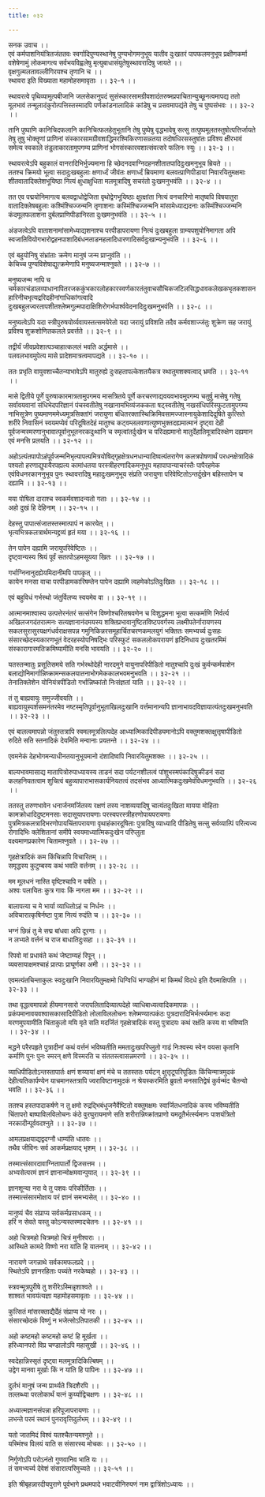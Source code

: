 ```yaml
---
title: ०३२

---
```

सनक उवाच ।।  
एवं कर्मपाशनियंत्रितजंततवः स्वर्गादिपुण्यस्थानेषु पुण्यभोगमनुभूय यातीव दुःखतरं पापफलमनुभूय प्रक्षीणकर्मा वशेषेणामुं लोकमागत्य सर्वभयविह्वलेषु मृत्युबाधासंयुतेषुस्थावरादिषु जायते ।।  
वृक्षगुल्मलतावल्लीगिरयश्च तृणानि च ।।  
स्थावरा इति विख्याता महामोहसमावृताः ।। ३२-१ ।।  
  
स्थावरत्वे पृथिव्यामुत्पबीजानि जलसेकानुपदं सुसंस्कारसामग्रीवशादंतरुष्मप्रपाचितान्युच्छूनत्वमापद्य ततो मूलभावं तन्मूलादंकुरोत्पत्तिस्तस्मादपि पर्णकांडनालादिकं कांडेषु च प्रसवमापद्यंते तेषु च पुष्पसंभवः ।। ३२-२ ।।  
  
तानि पुष्पाणि कानिचिदफलानि कानिचित्फलहेतुभूतानि तेषु पुष्पेषु वृद्धभावेषु सत्सु तत्पुष्पमूलतस्तुषोत्पत्तिर्जायते तेषु तुषु भोक्तॄणां प्राणिनां संस्कारसामग्रीवशाद्धिमरश्मिकिरणासन्नतया तदोषधिरसस्तुषांतः प्रविश्य क्षीरभावं समेत्य स्वकाले तंडुलाकारतामुपगम्य प्राणिनां भोगसंस्कारवशात्संवत्सरे फलिनः स्युः ।। ३२-३ ।।  
  
स्थावरत्वेऽपि बहुकालं वानरादिभिर्भुज्यमाना हि च्छेदनदवाग्निदहनशीतातपादिदुःखमनुभूय म्रियते ।।  
ततश्च क्रिमयो भूत्वा सदादुःखबहुलाः क्षणार्ध्दं जीवंतः क्षणार्ध्दं म्रियमाणा बलवत्प्राणिपीडायां निवारयितुमक्षमाः शीतवातादिक्लेशभूयिष्ठा नित्यं क्षुधाक्षुधिता मलमूत्रादिषु सचरंतो दुःखमनुभवंति ।। ३२-४ ।।  
  
तत एव पद्मयोनिमागत्य बलवद्वाधोद्वेजिता वृथोद्वेगभूयिष्ठाः क्षुत्क्षांता नित्यं वनचारिणो मातृष्वपि विषयातुरा वातादिक्लेषबहुलाः कश्मिंश्चिज्जन्मनि तृणाशनाः कस्मिंश्चिज्जन्मनि मांसामेध्याद्यदनाः कस्मिंश्चिज्जन्मनि कंदमूलफलाशना दुर्बलप्राणिपीडानिरता दुःखमनुभवंति ।। ३२-५ ।।  
  
अंडजत्वेऽपि वाताशनामांसामेध्याद्यशनाश्च परपीडापरायणा नित्यं दुःखबहुला ग्राम्यपशुयोनिमागता अपि स्वजातिवियोगभारोद्वहनपाशादिबंधनताडनहलादिधारणादिसर्वदुःखान्यनुभवंति ।। ३२-६ ।।  
  
एवं बहुयोनिषु संभ्रांताः क्रमेण मानुषं जन्म प्राप्नुवंति ।।  
 केचिच्च पुण्यविशेषाद्युत्क्रमेणापि मनुष्यजन्माश्नुवते ।। ३२-७ ।।  
  
मनुष्यजन्म नापि च  
चर्मकारचंडालव्याधानापितरजककुंभकारलोहकारस्वर्णकारतंतुवाचसौचिकजटिलसिद्धधावकलेखकभृतकशासनहारिनीचभृत्यद्ररिदहीनांगाधिकांगत्वादि दुःखबहुलज्वरतापशीतश्लेष्मगुल्मपादाक्षिशिरोगर्भपार्श्ववेदनादिदुःखमनुभवंति ।। ३२-८ ।।  
  
मनुष्यत्वेऽपि यदा स्त्रीपुरुषयोर्व्यवायस्तत्समयेरेतो यदा जरायुं प्रविशति तदैव कर्मवशाज्जंतुः शुक्रेण सह जरायुं प्रविश्य शुक्रशोणितकलले प्रवर्त्तते ।। ३२-९ ।।  
  
तद्वीर्यं जीवप्रवेशात्पञ्चाहात्कललं भवति अर्द्धमासे ।।  
पलवलभावमुपेत्य मासे प्रादेशमात्रत्वमापद्यते ।। ३२-१० ।।  
  
ततः प्रभृति वायुवशाच्चैतन्याभावेऽपि मातुरुह्ये दुःसहतापल्केशतयैकत्र स्थातुमशक्यत्वाद् भ्रमति ।। ३२-११ ।।  
  
मासे द्वितीये पूर्णे पुरुषाकारमात्रतामुपगमय मासत्रितये पूर्णे करचरणाद्यवयवभावमुपगम्य चतुर्षु मासेषु गतेषु सर्वावयवानां संधिभेदपरिज्ञानं पंचस्वतीतेषु नखानामभिव्यंजककता षट्स्वतीतेषु नखसंधिपरिस्फुटतामुपगम्य नाभिसूत्रेण पुष्यमाणममेध्यमूत्रसिक्तांगं जरायुणा बंधितरक्तास्थिक्रिमिवसामज्जास्नायुकेशादिदूषिते कुत्सिते शरीरे निवासिनं स्वयमप्येवं परिदूषितदेहं मातुश्च कट्वम्ललवणात्युष्णभुक्तदह्यमात्मानं दृष्ट्वा देही पूर्वजन्मस्मरणानुभावात्पूर्वानुभूतनरकदुःथानि च स्मृत्वांतर्दुःखेन च परिदह्यमानो मातुर्देहातिमूत्रादिरुक्षेण दह्यमान एवं मनसि प्रलयति ।। ३२-१२ ।।  
  
अहोऽत्यंतपापोऽहंपूर्वजन्मनिभृत्यापत्यमित्रयोषिद्गृहक्षेत्रधनधान्यादिष्वत्यंतरागेण कलत्रपोषणार्थं परधनक्षेत्रादिकं पश्यतो हरणाद्युपायैरपह्यत्य कामांधतया परस्त्रीहरणादिकमनुभूय महापापान्याचरंस्तैः पापैरहमेक एवंविधनरकाननुभूय पुनः स्थावरादिषु महादुःखमनुभूय संप्रति जरायुणा परिवेष्टितोऽन्तर्दुखेन बहिस्तापेन च दह्यामि ।। ३२-१३ ।।  
  
मया पोषिता दाराश्च स्वकर्मवशादन्यतो गताः ।। ३२-१४ ।।  
अहो दुखं हि देहिनाम् ।। ३२-१५ ।।  
  
देहस्तु पापात्संजातस्तस्मात्पापं न कारयेत् ।।  
भृत्यभित्रकलत्रार्थमन्यद्द्रव्यं हृतं मया ।। ३२-१६ ।।  
  
तेन पापेन दह्यामि जरायुपरिवेष्टितः ।।  
दृष्ट्वान्यस्य श्रियं पूर्वं सतत्पोऽहमसूयया खितः ।। ३२-१७ ।।  
  
गर्भाग्निनानुदह्येयमिदानीमपि पापकृत् ।।  
कायेन मनसा वाचा परपीडामकारिषम्तेन पापेन दह्यामि त्वहमेकोऽतिदुःखितः ।। ३२-१८ ।।  
  
एवं बहुविधं गर्भस्थो जंतुर्विलप्य स्वयमेव वा ।। ३२-१९ ।।  
  
आत्मानमाश्वास्य उत्पत्तेरनंतरं सत्संगेन विष्णोश्चरितश्रवणेन च विशुद्धमना भूत्वा सत्कर्माणि निर्वर्त्य अखिलजगदंतरात्मनः सत्यज्ञानानंदमयस्य शक्तिप्रभावानुष्टितविष्टपवर्गस्य लक्ष्मीपतेर्नारायणस्य सकलसुरासुरयक्षगंधर्वराक्षसपन्न गमुनिकिन्नरसमूहार्चितचरणकमलयुगं भक्तितः समभ्यर्च्य दुःसहः संसारच्छेदस्यकारणभूतं वेदरहस्योपनिषद्भिः परिस्फुटं सकललोकपरायणं हृदिनिधाय दुःखतरमिमं संस्कारागारमतिक्रमिष्यामीति मनसि भावयति ।। ३२-२० ।।  
  
यतस्तन्मातुः प्रसूतिसमये सति गर्भस्थोदेही नारदमुने वायुनापरिपीडितो मातुश्चापि दुःखं कुर्वन्कर्मपाशेन बलाद्योनिमार्गान्निष्क्रामन्सकलयातनाभोगमेककालभवमनुभवति ।। ३२-२१ ।।  
तेनातिक्लेशेन योनियंत्रपीडितो गर्भान्निष्कांतो निःसंज्ञतां याति ।। ३२-२२ ।।  
  
तं तु बाह्यवायुः समुज्जीवयति ।।  
बाह्यवायुस्पर्शसमनंतरमेव नष्टस्मृतिपूर्वानुभूताखिलदुःखानि वर्त्तमानान्यपि ज्ञानाभावदविज्ञायात्यंतदुःखमनुभवति ।। ३२-२३ ।।  
  
एवं बालत्वमापन्नो जंतुस्तत्रापि स्वमलमूत्रलित्पदेह आध्यात्मिकादिपीड्यमानोऽपि वक्तुमशक्तक्षुत्तृषापीडितो रुदिते सति स्तनादिकं देयमिति मन्वानाः प्रयतन्ते ।। ३२-२४ ।।  
  
एवमनेकं देहभोगमन्याधीनतयानुभूयमानो दंशादिष्वपि निवारयितुमशक्तः ।। ३२-२५ ।।  
  
बाल्यभावमासाद्य मातापित्रोरुपाध्यायस्य ताडनं सदा पर्यटनशीलत्वं पांशुभस्मपंकादिषुक्रीडनं सदा कलहनियतत्वाम शुचित्वं बहुव्यापाराभासकार्यनियतत्वं तदसंभव आध्यात्मिकदुःखमेवंविधमनुभवति ।। ३२-२६ ।।  
  
ततस्तु तरुणभावेन धनार्जनमर्जितस्य रक्षणं तस्य नाशव्ययादिषु चात्यंतदुःखिता मायया मोहिताः कामक्रोधादिदुष्टमनसाः सदासूयापरायणाः परस्वपरस्त्रीहरणोपायपरायणाः पुत्रमित्रकलत्रादिभरणोपायचिंतापरायणा वृथाहंकारदूषिताः पुत्रादिषु व्याध्यादि पीडितेषु सत्सु सर्वव्यात्पिं परित्यज्य रोगादिभिः क्लेशितानां समीपे स्वयमाध्यात्मिकदुःखेन परिप्लुता  
वक्ष्यमाणप्रकारेण चितामश्नुवते ।। ३२-२७ ।।  
  
गृहक्षेत्रादिकं कम किंचिन्नापि विचारितम् ।।  
समृद्धस्य कुटुम्बस्य कथं भवति वर्त्तनम् ।। ३२-२८ ।।  
  
मम मूलधनं नास्ति वृष्टिश्चापि न वर्षति ।।  
अश्वः पलायितः कुत्र गावः किं नागता मम ।। ३२-२९ ।।  
  
बालापत्या च मे भार्या व्याधितोऽहं च निर्धनः ।।  
अविचारात्कृषिर्नष्टा पुत्रा नित्यं रुदंति च ।। ३२-३० ।।  
  
भग्नं छिन्नं तु मे सद्म बांधवा अपि दूरगाः ।।  
न लभ्यते वर्त्तनं च राज बाधातिदुःसहा ।। ३२-३१ ।।  
  
रिपवो मां प्रधावंते कथं जेष्टाम्यहं रिपून् ।।  
व्यवसायाक्षमश्चाहं प्रात्पाः प्राघूर्णका अमी ।। ३२-३२ ।।  
  
एवमत्यंतचिन्ताकुलः स्वदुःखानि निवारयितुमक्षमो धिग्विधिं भाग्यहीनं मां किमर्थं विदधे इति दैवमाक्षिपति ।। ३२-३३ ।।  
  
तथा वृद्धत्वमापन्नो हीयमानसारो जरापलितादिव्यात्पदेहो व्याधिबाध्यत्वादिकमापन्नः ।।  
प्रकंपमानावयवश्वासकासादिपीडितो लोलाविललोचनः श्लेष्मण्यात्पकंठः पुत्रदारादिभिर्भर्त्स्यमानः कदा मरणमुपयामीति चिंताकुलो मयि मृते सति मदर्जितं गृहक्षेत्रादिकं वस्तु पुत्रादयः कथं रक्षंति कस्य वा भविष्यति ।। ३२-३४ ।।  
  
मद्धने परैरपहृते पुत्रादीनां कथं वर्त्तनं भविष्यतीति ममतादुःखपरिप्लुतो गाढं निःश्वस्य स्वेन वयसा कृतानि कर्माणि पुनः पुनः स्मरन् क्षणे विस्मरति च संततस्त्वासन्नमरणो ।। ३२-३५ ।।  
  
व्याधिपीडितोऽन्तस्तापार्तः क्षणं शय्यायां क्षणं मंचे च ततस्ततः पर्यटन् क्षुत्तृटूपरिपूडितः किंचिन्मात्रमुदकं देहीत्यतिकार्पण्येन याचमानस्तत्रापि ज्वराविष्टानामुदकं न श्रेयस्करमिति ब्रुवतो मनसातिद्वेषं कुर्वन्मंद चैतन्यो भवति ।। ३२-३६ ।।  
  
ततश्च हस्तपादाकर्षणे न तु क्षमो रुद्रद्भिबंधुजनैर्वेष्टितो वक्तुमक्षमः स्वार्जितधनादिकं कस्य भविष्यतीति चिंतापरो बाष्पाविलविलोचनः कंठे वुरघुरायमाणे सति शरीरान्निष्क्रांतप्राणो यमदूतैर्भर्त्स्यमानः पाशयंत्रितो नरकादीन्पूर्ववदश्नुते ।। ३२-३७ ।।  
  
आमलप्रक्षयाद्यद्वदग्नौ धाम्यंति धातवः ।।  
तथैव जीविनः सर्व आकर्मप्रक्षयाद् भृशम् ।। ३२-३८ ।।  
  
तस्मात्संसारदावाग्नितापार्तो द्विजसत्तम ।।  
अभ्यसेत्परमं ज्ञानं ज्ञानान्मोक्षमवान्पुयात् ।। ३२-३९ ।।  
  
ज्ञानशून्या नरा ये तु पशवः परिकीर्तिताः ।।  
तस्मात्संसारमोक्षाय परं ज्ञानं समभ्यसेत् ।। ३२-४० ।।  
  
मानुष्यं चैव संप्राप्य सर्वकर्मप्रसाधकम् ।।  
हरिं न सेवते यस्तु कोऽन्यस्तस्मादचेतनः ।। ३२-४१ ।।  
  
अहो चित्रमहो चित्रमहो चित्रं मुनीश्वराः ।।  
आस्थिते कामदे विष्णो नरा यांति हि यातनाम् ।। ३२-४२ ।।  
  
नारायणे जगन्नाथे सर्वकामफलप्रदे ।।  
स्थितेऽपि ज्ञानरहिताः पच्यंते नरकेष्वहो ।। ३२-४३ ।।  
  
स्त्रवन्मूत्रपुरीषे तु शरीरेऽस्मिन्नृशाश्वते ।।  
शाश्वतं भावयंत्यज्ञा महामोहसमावृताः ।। ३२-४४ ।।  
  
कुत्सितं मांसरक्ताद्यैर्देहं संप्राप्य यो नरः ।।  
संसारच्छेदकं विष्णुं न भजेत्सोऽतिपातकी ।। ३२-४५ ।।  
  
अहो कष्टमहो कष्टमहो कष्टं हि मूर्खता ।।  
हरिध्यानपरो विप्र चण्डालोऽपि महासुखी ।। ३२-४६ ।।  
  
स्वदेहान्निस्सृतं दृष्ट्वा मलमूत्रादिकिल्बिषम् ।।  
उद्वेग मानवा मूर्खाः किं न यांति हि पापिनः ।। ३२-४७ ।।  
  
दुर्लभं मानुषं जन्म प्रार्थ्यते त्रिदशैरपि ।।  
तल्लब्ध्वा परलोकार्थं यत्नं कुर्य्याद्विचक्षणः ।। ३२-४८ ।।  
  
अध्यात्मज्ञानसंपन्ना हरिपूजापरायणाः ।।  
लभन्ते परमं स्थानं पुनरावृत्तिदुर्लभम् ।। ३२-४९ ।।  
  
यतो जातमिदं विश्वं यतश्चैतन्यमश्नुते ।।  
यस्मिंश्च विलयं याति स संसारस्य मोचकः ।। ३२-५० ।।  
  
निर्गुणोऽपि परोऽनंतो गुणवानिव भाति यः ।।  
तं समभ्यर्च्य देवेशं संसारात्परिमुच्यते ।। ३२-५१ ।।  
  
इति श्रीबृहन्नारदीयपुराणे पूर्वभागे प्रथमपादे भवाटवीनिरुपणं नाम द्वात्रिंशोऽध्यायः ।।